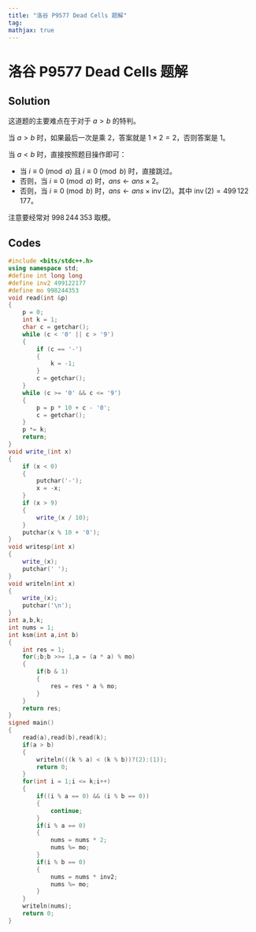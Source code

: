 ```yaml
---
title: "洛谷 P9577 Dead Cells 题解"
tag: 
mathjax: true
---
```


# 洛谷 P9577 Dead Cells 题解

<!-- more -->

## Solution

这道题的主要难点在于对于 $a > b$ 的特判。

当 $a > b$ 时，如果最后一次是乘 $2$，答案就是 $1 \times 2 = 2$，否则答案是 $1$。

当 $a < b$ 时，直接按照题目操作即可：

- 当 $i \equiv 0 \pmod a$ 且 $i \equiv 0 \pmod b$ 时，直接跳过。
- 否则，当 $i \equiv 0 \pmod a$ 时，$ans \gets ans \times 2$。
- 否则，当 $i \equiv 0 \pmod b$ 时，$ans \gets ans \times \operatorname{inv}(2)$。其中 $\operatorname{inv}(2) = 499\,122\,177$。


注意要经常对 $998\,244\,353$ 取模。

## Codes

```cpp
#include <bits/stdc++.h>
using namespace std;
#define int long long
#define inv2 499122177
#define mo 998244353
void read(int &p)
{
    p = 0;
    int k = 1;
    char c = getchar();
    while (c < '0' || c > '9')
    {
        if (c == '-')
        {
            k = -1;
        }
        c = getchar();
    }
    while (c >= '0' && c <= '9')
    {
        p = p * 10 + c - '0';
        c = getchar();
    }
    p *= k;
    return;
}
void write_(int x)
{
    if (x < 0)
    {
        putchar('-');
        x = -x;
    }
    if (x > 9)
    {
        write_(x / 10);
    }
    putchar(x % 10 + '0');
}
void writesp(int x)
{
    write_(x);
    putchar(' ');
}
void writeln(int x)
{
    write_(x);
    putchar('\n');
}
int a,b,k;
int nums = 1;
int ksm(int a,int b)
{
    int res = 1;
    for(;b;b >>= 1,a = (a * a) % mo)
    {
        if(b & 1)
        {
            res = res * a % mo;
        }
    }
    return res;
}
signed main()
{
    read(a),read(b),read(k);
    if(a > b)
    {
        writeln(((k % a) < (k % b))?(2):(1));
        return 0;
    }
    for(int i = 1;i <= k;i++)
    {
        if((i % a == 0) && (i % b == 0))
        {
            continue;
        }
        if(i % a == 0)
        {
            nums = nums * 2;
            nums %= mo;
        }
        if(i % b == 0)
        {
            nums = nums * inv2;
            nums %= mo;
        }
    }
    writeln(nums);
    return 0;
}
```
